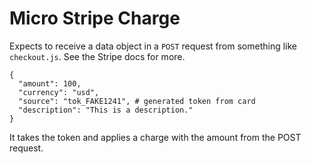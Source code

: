 # Micro Stripe Charge

Expects to receive a data object in a `POST` request from something like `checkout.js`. See the Stripe docs for more.

```
{
  "amount": 100,
  "currency": "usd",
  "source": "tok_FAKE1241", # generated token from card
  "description": "This is a description."
}
```

It takes the token and applies a charge with the amount from the POST request.
